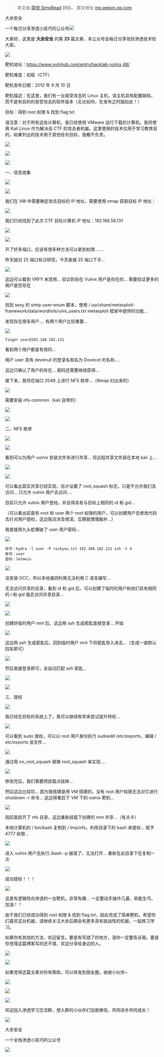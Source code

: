 > 本文由 [简悦 SimpRead](http://ksria.com/simpread/) 转码， 原文地址 [mp.weixin.qq.com](https://mp.weixin.qq.com/s/J4hio4XN0NvQWF7ywqG_4g)

大余安全  

一个每日分享渗透小技巧的公众号![](https://mmbiz.qpic.cn/mmbiz_png/O7dWXt4o5KPTQKiaXksbZia7PmHLPX2vnCWsznInTj3b9TFYtTDIYG6lDGJZYYSv72NsVWF24Kjlo4MT29tEOQSg/640?wx_fmt=png)

  

  

大家好，这里是 **大余安全** 的第 **25** 篇文章，本公众号会每日分享攻防渗透技术给大家。

![](https://mmbiz.qpic.cn/mmbiz_png/gBSJuVtWXPZE73MPxL1VoDjO3DFaxJA2MQpSSibwsXKVf4VIHh8S9fZXT8pq1ALE3hWEN22AaniaghxGrJqjEsxw/640?wx_fmt=png)

靶机地址：https://www.vulnhub.com/entry/hacklab-vulnix,48/

靶机难度：初级（CTF）

靶机发布日期：2012 年 9 月 10 日

靶机描述：在这里，我们有一台易受攻击的 Linux 主机，该主机具有配置缺陷，而不是有目的的易受攻击的软件版本（无论如何，在发布之时就如此！）

目标：得到 root 权限 & 找到 flag.txt

请注意：对于所有这些计算机，我已经使用 VMware 运行下载的计算机。我将使用 Kali Linux 作为解决该 CTF 的攻击者机器。这里使用的技术仅用于学习教育目的，如果列出的技术用于其他任何目标，我概不负责。

![](https://mmbiz.qpic.cn/mmbiz_png/ymNhlIRQRwIDdqQDCiblECK9VN2KquqTzJXM7etEnDcIpDdITqzFuiapav9TDnIiaGgf1e4sP9IO6B5NEtEyg2t5w/640?wx_fmt=png)

![](https://mmbiz.qpic.cn/mmbiz_png/eGDabDaNAhQ72wHWRToOUZR31X9kamiak0wrpr3lxKHpuoTpia329Xu6T0OTYlZic9XeEyQ4twasnibb924VBgIt1g/640?wx_fmt=png)

![](https://mmbiz.qpic.cn/mmbiz_png/6DdW6admPmWicucEOicwONQBeMWRA7Pq57A9xCTGbIWomiboqObS0bEetoo2qW2hHk2E5GOcuQYUqSlQT5BKsDqRQ/640?wx_fmt=png)

一、信息收集

![](https://mmbiz.qpic.cn/mmbiz_png/M39rvicGKTibrmYlY2VW5XChia77yhteBC7iarNdYSwicq64NZrCHeSZqRpsFRTZkpfgclSWaibqftONNMWLkz6QjyoQ/640?wx_fmt=png)

![](https://mmbiz.qpic.cn/mmbiz_png/O7dWXt4o5KNTUlrYG9pIMRajXAFo2LT4Y7ibX3wE1UmALiaAJPayakxkiaMf1BzsxOEbyJfAfUFFs8qMInf9ShgVQ/640?wx_fmt=png)

我们在 VM 中需要确定攻击目标的 IP 地址，需要使用 nmap 获取目标 IP 地址：

![](https://mmbiz.qpic.cn/mmbiz_png/O7dWXt4o5KNTUlrYG9pIMRajXAFo2LT4moLJ2UInAticH717265jWHSSKGCdG2ibc9kCkUyaBh7dqjpexQr4Th3A/640?wx_fmt=png)

我们已经找到了此次 CTF 目标计算机 IP 地址：192.168.56.131

![](https://mmbiz.qpic.cn/mmbiz_png/O7dWXt4o5KNTUlrYG9pIMRajXAFo2LT4qoaRPLzKL0c5SDOrYxvovHRdt7ksBwDvgjB3QliaqricahJ2U3uIlQWQ/640?wx_fmt=png)

![](https://mmbiz.qpic.cn/mmbiz_png/O7dWXt4o5KNTUlrYG9pIMRajXAFo2LT4pqB2lPENjTbmvHs0K2BX42S2bdicUNkPCoaBYtoBfpicdueaPib9WqQrQ/640?wx_fmt=png)

开了好多端口，应该有很多种方法可以拿到权限.......

昨天就对 25 端口有过研究，今天直接 25 端口下手...

![](https://mmbiz.qpic.cn/mmbiz_png/O7dWXt4o5KNTUlrYG9pIMRajXAFo2LT41alsOGNKsib6oVdzdib2dvuKGRwia5DPmcpMX3khoJnVDw2gg1biaf0Y2w/640?wx_fmt=png)

这边可以看到 VRFY 未禁用... 验证到存在 Vulnix 用户是存在的... 需要验证更多的用户是否存在

![](https://mmbiz.qpic.cn/mmbiz_png/O7dWXt4o5KNTUlrYG9pIMRajXAFo2LT4Hxtw8icldcWp9X4aUKymyvxFsdhibgiaibmhwTxFe6QxgUvmkGThib4nBTQ/640?wx_fmt=png)

找到 sexy 的 smtp-user-enum 脚本，使用 / usr/share/metasploit-framework/data/wordlists/unix_users.txt metasploit 框架中提供的功能...

发现存在很多用户.... 有两个用户比较重要...

![](https://mmbiz.qpic.cn/mmbiz_png/O7dWXt4o5KNTUlrYG9pIMRajXAFo2LT4bEzicIDr0omMbicxCSAgHeRneeteeicrpqPd0ypAPCCyrCcm5oMLMSOibQ/640?wx_fmt=png)

```
finger user@192.168.182.131
```

看到两个用户都是有效的...

用户 user 具有 devenull 的登录名和名为 Dovecot 的名称....

这边只确认了用户的存在... 密码还需要继续获得...

接下来，我将在端口 2049 上进行 NFS 枚举...（Nmap 扫出来的）

![](https://mmbiz.qpic.cn/mmbiz_png/O7dWXt4o5KNTUlrYG9pIMRajXAFo2LT4EmmES9FGeTwJicTUxzowRpoljFEJBNv6V8S1EsNNgTziaQHBwwiaLQic3w/640?wx_fmt=png)

需要安装 nfs-common（kali 自带的）

![](https://mmbiz.qpic.cn/mmbiz_png/O7dWXt4o5KNTUlrYG9pIMRajXAFo2LT48TkHWu615uoiaDfibB178dm3icLEUH0bicn3VUEOhkSeVZL1BY7zuBnIRA/640?wx_fmt=png)

![](https://mmbiz.qpic.cn/mmbiz_png/6DdW6admPmWicucEOicwONQBeMWRA7Pq57A9xCTGbIWomiboqObS0bEetoo2qW2hHk2E5GOcuQYUqSlQT5BKsDqRQ/640?wx_fmt=png)

二、NFS 枚举

![](https://mmbiz.qpic.cn/mmbiz_png/M39rvicGKTibrmYlY2VW5XChia77yhteBC7iarNdYSwicq64NZrCHeSZqRpsFRTZkpfgclSWaibqftONNMWLkz6QjyoQ/640?wx_fmt=png)

![](https://mmbiz.qpic.cn/mmbiz_png/O7dWXt4o5KNTUlrYG9pIMRajXAFo2LT4dwHibkaY2zrfr295byCoAMID5m9PGIHOHuqiblEibECskcpEjJoPvhaJw/640?wx_fmt=png)

看到可以为用户 vulnix 安装文件夹进行共享... 将远程共享文件装在本地 kali 上...

![](https://mmbiz.qpic.cn/mmbiz_png/O7dWXt4o5KNTUlrYG9pIMRajXAFo2LT4ndzyicvUpgpmbTDTO71BicT3icojHmHicrL1EYYsYoRmiaw8ibFr3KnCndkA/640?wx_fmt=png)

![](https://mmbiz.qpic.cn/mmbiz_png/O7dWXt4o5KNTUlrYG9pIMRajXAFo2LT4zOZzEIXoC4jic3OnqVSxfEAYqAOWeER9jcc9LYajByficKV66mBSrZjA/640?wx_fmt=png)

可以看出其实共享已经实现，估计设置了 root_squash 标志，只是不允许我们去访问... 只允许 vulnix 用户去访问....

目前只允许 vulnix 用户登陆，并且得具有与目标上相同的 id 和 gid...

（可以看出前面有 root 和 user 两个 root 权限的用户，可以创建用户去修改代码去针对用户提权，这边我没涉及很深，后期我慢慢脑补...）

我直接用九头蛇爆破了 user 用户密码...

![](https://mmbiz.qpic.cn/mmbiz_png/O7dWXt4o5KNTUlrYG9pIMRajXAFo2LT4MB1X6RqEYUdbictqQYSODPMNWpdKbr6YXu9NI9yc8V9McCFXPgKJUbQ/640?wx_fmt=png)

```
命令：hydra -l user -P rockyou.txt 192.168.182.131 ssh -t 4
账号：user
密码：letmein
```

![](https://mmbiz.qpic.cn/mmbiz_png/O7dWXt4o5KNTUlrYG9pIMRajXAFo2LT4JwPbBCvZAaM5QEQII1Kk3xyAZuNxicQROiciaDJLQUI95Se6KCpsjLMfg/640?wx_fmt=png)

没安装 GCC，所以本地漏洞利用无法利用 C 语言编写...

无法访问共享的目录，看到 id 和 gid 后，可以创建了临时的用户和他们具有相同的 i 和 gid 值去访问共享目录...

![](https://mmbiz.qpic.cn/mmbiz_png/O7dWXt4o5KNTUlrYG9pIMRajXAFo2LT4N9eNzlAt44ErxWFH5HcGBwYBO6L2YdZG2Ic7lIlwJChmYeT9cXibNhg/640?wx_fmt=png)

![](https://mmbiz.qpic.cn/mmbiz_png/O7dWXt4o5KNTUlrYG9pIMRajXAFo2LT4hDrr2DsOoJBcGiaYp1sLBriamMnvR53vH806vvLHiaycGK2YkEKuq5ZqA/640?wx_fmt=png)

创建好临时用户 mnt 后，这边用 ssh 生成密匙直接登录... 开始

![](https://mmbiz.qpic.cn/mmbiz_png/O7dWXt4o5KNTUlrYG9pIMRajXAFo2LT4K5abn5nURY68Axx2Eia54tiaTicabIiaichnWzhOrfqr9gb6ffCypTLntPQ/640?wx_fmt=png)

这边用 ssh 生成密匙后，回到临时用户 mnt 下将密匙导入进去...（生成一直默认回车即可）

![](https://mmbiz.qpic.cn/mmbiz_png/O7dWXt4o5KNTUlrYG9pIMRajXAFo2LT4l9AFK42L6kfEj31rE78AhsAfjpIicNErD5gd7boUuPWHXbY82BnJjzw/640?wx_fmt=png)

然后直接登录即可，会自动匹配 ssh 密匙...

![](https://mmbiz.qpic.cn/mmbiz_png/O7dWXt4o5KNTUlrYG9pIMRajXAFo2LT4fCvWNFlb3Fv0nSwsic0hwCZc0Mq9icyppbDER7U5QlIeVLmsJsxMjfuA/640?wx_fmt=png)

![](https://mmbiz.qpic.cn/mmbiz_png/6DdW6admPmWicucEOicwONQBeMWRA7Pq57A9xCTGbIWomiboqObS0bEetoo2qW2hHk2E5GOcuQYUqSlQT5BKsDqRQ/640?wx_fmt=png)

三、提权

![](https://mmbiz.qpic.cn/mmbiz_png/M39rvicGKTibrmYlY2VW5XChia77yhteBC7iarNdYSwicq64NZrCHeSZqRpsFRTZkpfgclSWaibqftONNMWLkz6QjyoQ/640?wx_fmt=png)

我已经在目标的系统上了，我可以继续枚举来尝试提升特权...

![](https://mmbiz.qpic.cn/mmbiz_png/O7dWXt4o5KNTUlrYG9pIMRajXAFo2LT4ibAJ2RdibLf5ias1VVYS8vNBLZTD2698A4TORVv8Gas1mcia9LUXdIf3Rg/640?wx_fmt=png)

可以看到 sudo 提权，可以以 root 用户身份执行 sudoedit /etc/exports，编辑 / etc/exports 该文件...

![](https://mmbiz.qpic.cn/mmbiz_png/O7dWXt4o5KNTUlrYG9pIMRajXAFo2LT4uAPCBWxq4QyU9kMxC6NFM47zqalQeFUiatPsImhMwfZQlpcHq3yxXVQ/640?wx_fmt=png)

通过用 no_root_squash 替换 root_squash 来实现....

![](https://mmbiz.qpic.cn/mmbiz_png/O7dWXt4o5KNTUlrYG9pIMRajXAFo2LT49aUVqlpM46teGF2hlLoeVWbG8HUw9szYzIh0w6WkNKB04Xy0FkmjAA/640?wx_fmt=png)

修改完后，我们需要把挂载点挂掉...

然后这边比较坑... 因为我搭建是用 VM 搭建的，没有 root 用户权限无法对它进行 shutdown -r 命令... 这边得重启下 VM 下的 vulnix 靶机...

![](https://mmbiz.qpic.cn/mmbiz_png/O7dWXt4o5KNTUlrYG9pIMRajXAFo2LT410icxqibN8qFD0rB5JLodcoALoFx996emHfyMiaI48z5rv4mFjbmLTNag/640?wx_fmt=png)

因前面挂开了 nfs 目录，这边重新挂载下创建的 mnt 共享...（有点卡）

本地计算机的 / bin/bash 复制到 / tmp/nfs，利用目录下的 bash 来提权... 赋予 4777 权限...

![](https://mmbiz.qpic.cn/mmbiz_png/O7dWXt4o5KNTUlrYG9pIMRajXAFo2LT49k3zLBIkG4Juz36icQicSIBVnryK2tFaLwv4HPnFJKoflQsF84yLvKuQ/640?wx_fmt=png)

进入 vulnix 用户去执行./bash -p 报错了，无法打开... 重新在此目录下在复制一次

![](https://mmbiz.qpic.cn/mmbiz_png/O7dWXt4o5KNTUlrYG9pIMRajXAFo2LT498XNK9ypEvQYxqDEmeSWzU1vbPlwSdJCyuNKdsLZdQx3kz8pab7ibEg/640?wx_fmt=png)

成功提权！！！

![](https://mmbiz.qpic.cn/mmbiz_png/gBSJuVtWXPZE73MPxL1VoDjO3DFaxJA2MQpSSibwsXKVf4VIHh8S9fZXT8pq1ALE3hWEN22AaniaghxGrJqjEsxw/640?wx_fmt=png)

这是有逻辑性向渗透的一台靶机，非常有趣... 一定要动手操作几遍，熟能生巧，加油！！

由于我们已经成功得到 root 权限 & 找到 flag.txt，因此完成了简单靶机，希望你们喜欢这台机器，请继续关注大余后期会有更多具有挑战性的机器，一起练习学习。

如果你有其他的方法，欢迎留言。要是有写错了的地方，请你一定要告诉我。要是你觉得这篇博客写的还不错，欢迎分享给身边的人。

![](https://mmbiz.qpic.cn/mmbiz_png/ymNhlIRQRwIDdqQDCiblECK9VN2KquqTzJXM7etEnDcIpDdITqzFuiapav9TDnIiaGgf1e4sP9IO6B5NEtEyg2t5w/640?wx_fmt=png)

![](https://mmbiz.qpic.cn/mmbiz_png/eGDabDaNAhQ72wHWRToOUZR31X9kamiak0wrpr3lxKHpuoTpia329Xu6T0OTYlZic9XeEyQ4twasnibb924VBgIt1g/640?wx_fmt=png)

如果觉得这篇文章对你有帮助，可以转发到朋友圈，谢谢小伙伴~

![](https://mmbiz.qpic.cn/mmbiz_png/c5xrRn4430AnqkfAJc38Vpnc5XiaADLTjiciciaibYU4EHw3Nuh7YMtuB0hz3sb8Em9iatt5skAsibuuysPLdLY5LtWOw/640?wx_fmt=png)

![](https://mmbiz.qpic.cn/mmbiz_png/p3lIbvldZiabdI5iaCb3icRhtygUuo2sp6Hcdq0ANlpy5W3gL628uq032jsoVnGnl6HdGrgDXjfazFtkp6IInibDdQ/640?wx_fmt=png)

![](https://mmbiz.qpic.cn/mmbiz_png/O7dWXt4o5KPqjaFWwyrrhiciahSpOibxqKvSIFX0iaPcG00CjYIwQDwIDeIicmFMlOVNyhWYVSE8pJK566UK3YOUNWQ/640?wx_fmt=png)

欢迎加入渗透学习交流群，想入群的小伙伴们加我微信，共同进步共同成长！

![](https://mmbiz.qpic.cn/mmbiz_png/ndicuTO22p6ibN1yF91ZicoggaJJZX3vQ77Vhx81O5GRyfuQoBRjpaUyLOErsSo8PwNYlT1XzZ6fbwQuXBRKf4j3Q/640?wx_fmt=png)  

大余安全

一个全栈渗透小技巧的公众号

![](https://mmbiz.qpic.cn/mmbiz_png/O7dWXt4o5KPTQKiaXksbZia7PmHLPX2vnCSsnsc7MHh257oYRic1MOT8qibABNUEnTq9DUL7QBwnS52EheJf4m8iaTQ/640?wx_fmt=png)